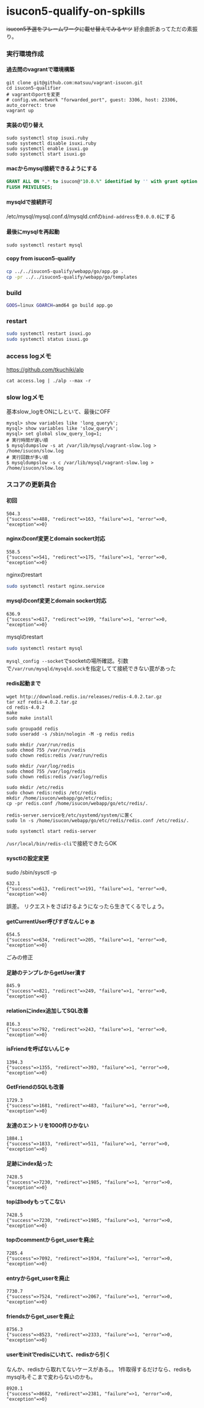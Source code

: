 # isucon5-qualify-on-spkills
~~isucon5予選をフレームワークに載せ替えてみるヤツ~~
紆余曲折あってただの素振り。

### 実行環境作成

#### 過去問のvagrantで環境構築
```
git clone git@github.com:matsuu/vagrant-isucon.git
cd isucon5-qualifier
# vagrantのportを変更
# config.vm.network "forwarded_port", guest: 3306, host: 23306, auto_correct: true
vagrant up
```

#### 実装の切り替え
```
sudo systemctl stop isuxi.ruby
sudo systemctl disable isuxi.ruby
sudo systemctl enable isuxi.go
sudo systemctl start isuxi.go
```

#### macからmysql接続できるようにする
```sql
GRANT ALL ON *.* to isucon@"10.0.%" identified by '' with grant option;
FLUSH PRIVILEGES;
```

#### mysqldで接続許可
/etc/mysql/mysql.conf.d/mysqld.cnfの`bind-address`を`0.0.0.0`にする

#### 最後にmysqlを再起動
```
sudo systemctl restart mysql
```

#### copy from isucon5-qualify
```sh
cp ../../isucon5-qualify/webapp/go/app.go .
cp -pr ../../isucon5-qualify/webapp/go/templates
```

### build
```sh
GOOS=linux GOARCH=amd64 go build app.go
```

### restart
```sh
sudo systemctl restart isuxi.go
sudo systemctl status isuxi.go
```

### access logメモ
https://github.com/tkuchiki/alp
```
cat access.log | ./alp --max -r
```

### slow logメモ
基本slow_logをONにしといて、最後にOFF
```
mysql> show variables like 'long_query%';
mysql> show variables like 'slow_query%';
mysql> set global slow_query_log=1;
# 実行時間が遅い順
$ mysqldumpslow -s at /var/lib/mysql/vagrant-slow.log > /home/isucon/slow.log
# 実行回数が多い順
$ mysqldumpslow -s c /var/lib/mysql/vagrant-slow.log > /home/isucon/slow.log
```

### スコアの更新具合
#### 初回
```
504.3
{"success"=>488, "redirect"=>163, "failure"=>1, "error"=>0, "exception"=>0}
```

#### nginxのconf変更とdomain sockert対応
```
558.5
{"success"=>541, "redirect"=>175, "failure"=>1, "error"=>0, "exception"=>0}
```

nginxのrestart
```sh
sudo systemctl restart nginx.service
```

#### mysqlのconf変更とdomain sockert対応
```
636.9
{"success"=>617, "redirect"=>199, "failure"=>1, "error"=>0, "exception"=>0}
```

mysqlのrestart
```sh
sudo systemctl restart mysql
```

`mysql_config --socket`でsocketの場所確認。引数で`/var/run/mysqld/mysqld.sock`を指定してて接続できない罠があった


#### redis起動まで
```
wget http://download.redis.io/releases/redis-4.0.2.tar.gz
tar xzf redis-4.0.2.tar.gz
cd redis-4.0.2
make
sudo make install

sudo groupadd redis
sudo useradd -s /sbin/nologin -M -g redis redis

sudo mkdir /var/run/redis
sudo chmod 755 /var/run/redis
sudo chown redis:redis /var/run/redis

sudo mkdir /var/log/redis
sudo chmod 755 /var/log/redis
sudo chown redis:redis /var/log/redis

sudo mkdir /etc/redis
sudo chown redis:redis /etc/redis
mkdir /home/isucon/webapp/go/etc/redis;
cp -pr redis.conf /home/isucon/webapp/go/etc/redis/.

redis-server.serviceを/etc/systemd/system/に置く
sudo ln -s /home/isucon/webapp/go/etc/redis/redis.conf /etc/redis/.

sudo systemctl start redis-server
```
`/usr/local/bin/redis-cli`で接続できたらOK

#### sysctlの設定変更
sudo /sbin/sysctl -p
```
632.1
{"success"=>613, "redirect"=>191, "failure"=>1, "error"=>0, "exception"=>0}
```
誤差。
リクエストをさばけるようになったら生きてくるでしょう。

#### getCurrentUser呼びすぎなんじゃぁ
```
654.5
{"success"=>634, "redirect"=>205, "failure"=>1, "error"=>0, "exception"=>0}
```
ごみの修正

#### 足跡のテンプレからgetUser潰す
```
845.9
{"success"=>821, "redirect"=>249, "failure"=>1, "error"=>0, "exception"=>0}
```

#### relationにindex追加してSQL改善
```
816.3
{"success"=>792, "redirect"=>243, "failure"=>1, "error"=>0, "exception"=>0}
```

#### isFriendを呼ばないんじゃ
```
1394.3
{"success"=>1355, "redirect"=>393, "failure"=>1, "error"=>0, "exception"=>0}
```

#### GetFriendのSQLも改善
```
1729.3
{"success"=>1681, "redirect"=>483, "failure"=>1, "error"=>0, "exception"=>0}
```

#### 友達のエントリを1000件ひかない
```
1884.1
{"success"=>1833, "redirect"=>511, "failure"=>1, "error"=>0, "exception"=>0}
```

#### 足跡にindex貼った
```
7428.5
{"success"=>7230, "redirect"=>1985, "failure"=>1, "error"=>0, "exception"=>0}
```

#### topはbodyもってこない
```
7428.5
{"success"=>7230, "redirect"=>1985, "failure"=>1, "error"=>0, "exception"=>0}
```

#### topのcommentからget_userを廃止
```
7285.4
{"success"=>7092, "redirect"=>1934, "failure"=>1, "error"=>0, "exception"=>0}
```

#### entryからget_userを廃止
```
7730.7
{"success"=>7524, "redirect"=>2067, "failure"=>1, "error"=>0, "exception"=>0}
```

#### friendsからget_userを廃止
```
8756.3
{"success"=>8523, "redirect"=>2333, "failure"=>1, "error"=>0, "exception"=>0}
```

#### userをinitでredisにいれて、redisから引く
なんか、redisから取れてないケースがある。。
1件取得するだけなら、redisもmysqlもそこまで変わらないのかも。
```
8920.1
{"success"=>8682, "redirect"=>2381, "failure"=>1, "error"=>0, "exception"=>0}
```

